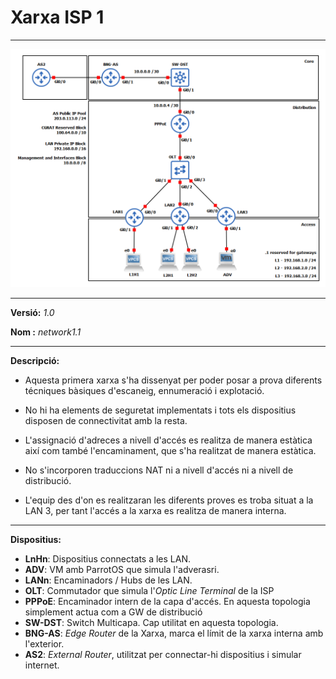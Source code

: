 # Xarxa ISP 1   

---

![](network/network1.1/net1.png)

---
**Versió:** *1.0*  


**Nom  :** *network1.1*  

---
**Descripció:**  

- Aquesta primera xarxa s'ha dissenyat per poder posar a prova diferents técniques bàsiques d'escaneig, ennumeració i explotació. 

- No hi ha elements de seguretat implementats i tots els dispositius disposen de connectivitat amb la resta. 

- L'assignació d'adreces a nivell d'accés es realitza de manera estàtica  així com també l'encaminament, que s'ha 
realitzat de manera estàtica. 

- No s'incorporen traduccions NAT ni a nivell d'accés ni a nivell de distribució.

- L'equip des d'on es realitzaran les diferents proves es troba situat a la LAN 3, per tant l'accés a la xarxa es realitza 
de manera interna.

---
**Dispositius:**  

- **LnHn**: Dispositius connectats a les LAN.
- **ADV**: VM amb ParrotOS que simula l'adverasri.
- **LANn**: Encaminadors / Hubs de les LAN.
- **OLT**: Commutador que simula l'*Optic Line Terminal* de la ISP
- **PPPoE**: Encaminador intern de la capa d'accés. En aquesta topologia simplement actua com a GW de distribució
- **SW-DST**: Switch Multicapa. Cap utilitat en aquesta topologia.
- **BNG-AS**: *Edge Router* de la Xarxa, marca el límit de la xarxa interna amb l'exterior.
- **AS2**: *External Router*, utilitzat per connectar-hi dispositius i simular internet.
